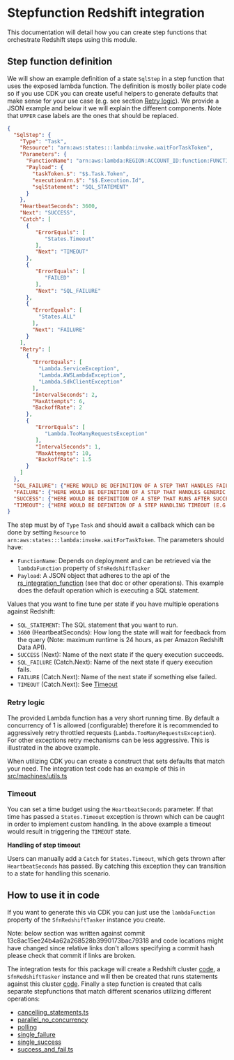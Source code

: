 # Stepfunction Redshift integration

This documentation will detail how you can create step functions that orchestrate Redshift steps using this module.

## Step function definition

We will show an example definition of a state `SqlStep` in a step function that uses the exposed lambda function. 
The definition is mostly  boiler plate code so if you use CDK you can create useful helpers to generate defaults that
make sense for your use case (e.g. see section [Retry logic](/docs/stepfunction_redshift_integration.md#retry-logic)). 
We provide a JSON example and below it we will explain the different components. Note that `UPPER` case labels are the 
ones that should be replaced.
```json
{
  "SqlStep": {
    "Type": "Task",
    "Resource": "arn:aws:states:::lambda:invoke.waitForTaskToken",
    "Parameters": {
      "FunctionName": "arn:aws:lambda:REGION:ACCOUNT_ID:function:FUNCTION_NAME",
      "Payload": {
        "taskToken.$": "$$.Task.Token",
        "executionArn.$": "$$.Execution.Id",
        "sqlStatement": "SQL_STATEMENT"
      }
    },
    "HeartbeatSeconds": 3600,
    "Next": "SUCCESS",
    "Catch": [
      {
         "ErrorEquals": [
            "States.Timeout"
         ],
         "Next": "TIMEOUT"
      },
      {
         "ErrorEquals": [
            "FAILED"
         ],
         "Next": "SQL_FAILURE"
      }, 
      {
        "ErrorEquals": [
          "States.ALL"
        ],
        "Next": "FAILURE"
      }
    ],
    "Retry": [
      {
        "ErrorEquals": [
          "Lambda.ServiceException",
          "Lambda.AWSLambdaException",
          "Lambda.SdkClientException"
        ],
        "IntervalSeconds": 2,
        "MaxAttempts": 6,
        "BackoffRate": 2
      },
      {
         "ErrorEquals": [
            "Lambda.TooManyRequestsException"
         ],
         "IntervalSeconds": 1,
         "MaxAttempts": 10,
         "BackoffRate": 1.5
      }
    ]
  },
  "SQL_FAILURE": {"HERE WOULD BE DEFINITION OF A STEP THAT HANDLES FAILURE DUE TO THE SQL FAILING ON REDSHIFT": "."},
  "FAILURE": {"HERE WOULD BE DEFINITION OF A STEP THAT HANDLES GENERIC FAILURES": "."},
  "SUCCESS": {"HERE WOULD BE DEFINITION OF A STEP THAT RUNS AFTER SUCCESFUL APPLYING THE SQL AGAINST REDSHIFT": "."},
  "TIMEOUT": {"HERE WOULD BE DEFINTION OF A STEP HANDLING TIMEOUT (E.G. CANCELING QUERY)": "."}
}
```
The step must by of `Type` `Task` and should await a callback which can be done by setting `Resource` to
`arn:aws:states:::lambda:invoke.waitForTaskToken`. The parameters should have:
 - `FunctionName`: Depends on deployment and can be retrieved via the `lambdaFunction` property of `SfnRedshiftTasker`
 - `Payload`: A JSON object that adheres to the api of the 
   [rs_integration_function](/lambda/python/rs_integration_function/README.md) (see that doc or other operations).
   This example does the default operation which is executing a SQL statement.

Values that you want to fine tune per state if you have multiple operations against Redshift:
- `SQL_STATEMENT`: The SQL statement that you want to run.
- `3600` (HeartbeatSeconds): How long the state will wait for feedback from the query (Note: maximum runtime is 24 hours,
  as per Amazon Redshift Data API).
- `SUCCESS` (Next): Name of the next state if the query execution succeeds.
- `SQL_FAILURE` (Catch.Next): Name of the next state if query execution fails.
- `FAILURE` (Catch.Next): Name of the next state if something else failed.
- `TIMEOUT` (Catch.Next): See [Timeout](/docs/stepfunction_redshift_integration.md#timeout)


### Retry logic
The provided Lambda function has a very short running time. By default a concurrency of 1 is allowed (configurable) 
therefore it is recommended to aggressively retry throttled requests (`Lambda.TooManyRequestsException`). For other 
exceptions retry mechanisms can be less aggressive. This is illustrated in the above example.

When utilizing CDK you can create a construct that sets defaults that match your need. The integration test code has an
example of this in [src/machines/utils.ts](/src/machines/util.ts#L8-L20)

### Timeout
You can set a time budget using the `HeartbeatSeconds` parameter. If that time has passed a `States.Timeout` exception
is thrown which can be caught in order to implement custom handling. In the above example a timeout would result in
triggering the `TIMEOUT` state.

**Handling of step timeout**

Users can manually add a `Catch` for `States.Timeout`, which gets thrown after `HeartbeatSeconds` has passed. By
catching this exception they can transition to a state for handling this scenario.

## How to use it in code
If you want to generate this via CDK you can just use the `lambdaFunction` property of the `SfnRedshiftTasker` instance
you create.

Note: below section was written against commit 13c8ac15ee24b4a62a268528b3990173bac79318 and code locations might have
changed since relative links don't allows specifying a commit hash please check that commit if links are broken.

The integration tests for this package will create a Redshift cluster [code](/src/integ.default.ts#L37-L58), a
`SfnRedshiftTasker` instance and will then be created that runs statements against this cluster 
[code](/src/integ.default.ts#L59-L68). Finally a step function is created that  calls separate stepfunctions that match 
different scenarios utilizing different operations:
 - [cancelling_statements.ts](src/machines/cancelling_statement.ts)
 - [parallel_no_concurrency](src/machines/parallel_no_concurrency.ts)
 - [polling](src/machines/polling.ts)
 - [single_failure](src/machines/single_failure.ts)
 - [single_success](src/machines/single_success.ts)
 - [success_and_fail.ts](src/machines/success_and_fail.ts)